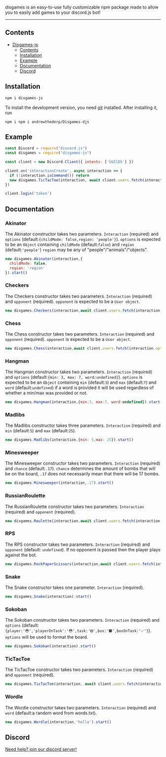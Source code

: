 disgames is an easy-to-use fully customizable npm package made to allow you to easily add games to your discord.js bot!

---

## Contents

- [Disgames-js](#disgames)
  - [Contents](#contents)
  - [Installation](#installation)
  - [Example](#example)
  - [Documentation](#documentation)
  - [Discord](#discord)

## Installation
```sh
npm i disgames-js
```

To install the development version, you need [git](https://git-scm.com/downloads) installed. After installing it, run

```shell
npm i npm i andrewthederp/Disgames-djs
```

## Example 
```js
const Discord = require("discord.js")
const disgames = require("disgames-js")

const client = new Discord.Client({ intents: ['GUIlDS'] })

client.on('interactionCreate', async interaction => {
  if (!interaction.isCommand()) return
  new disgames.TicTacToe(interaction, await client.users.fetch(interaction.options.get("opponent",true).value)).start()
})

client.login('token')
```

## Documentation
### Akinator
The Akinator constructor takes two parameters. `Interaction` (required) and `options` (default:`{childMode: false,region: 'people'}`). `options` is expected to be an `Object` containing `childMode` (default:`false`) and `region` (default:`'people'`) `region` may be any of "people"/"animals"/"objects".

```js
new disgames.Akinator(interaction,{
  childMode: false,
  region: 'region'
}).start()
```

### Checkers
The Checkers constructor takes two parameters. `Interaction` (required) and `opponent` (required). `opponent` is expected to be a `User object`.

```js
new disgames.Checkers(interaction,await client.users.fetch(interaction.options.get("opponent",true).value).start()
```

### Chess
The Chess constructor takes two parameters. `Interaction` (required) and `opponent` (required). `opponent` is expected to be a `User object`.

```js
new disgames.Chess(interaction,await client.users.fetch(interaction.options.get("opponent",true).value).start()
```

### Hangman
The Hangman constructor takes two parameters. `Interaction` (required) and `options` (default:`{min: 3, max: 7, word:undefined}`). `options` is expected to be an `Object` containing `min` (default:`3`) and `max` (default:`7`) and `word`  (default:`undefined`)
if a word is provided it will be used regardless of whether a min/max was provided or not.

```js
new disgames.Hangman(interaction,{min:3, max:7, word:undefined}).start()
```

### Madlibs
The Madlibs constructor takes three parameters. `Interaction` (required) and `min` (default:`5`) and `max` (default:`25`).

```js
new disgames.Madlibs(interaction,{min: 5,max: 25}).start()
```

### Minesweeper
The Minesweeper constructor takes two parameters. `Interaction` (required) and `chance` (default:`.17`). `chance` determines the amount of bombs that will be on the board, `.17` does not necessarily mean that there will be 17 bombs.

```js
new disgames.Minesweeper(interaction,.17).start()
```

### RussianRoulette
The RussianRoulette constructor takes two parameters. `Interaction` (required) and `opponent` (required).

```js
new disgames.Roulette(interaction,await client.users.fetch(interaction.options.get("opponent",true).value).start()
```

### RPS
The RPS constructor takes two parameters. `Interaction` (required) and `opponent` (default: `undefined`). If no opponent is passed then the player plays against the bot.

```js
new disgames.RockPaperScissors(interaction,await client.users.fetch(interaction.options.get("opponent",true).value).start()
```

### Snake
The Snake constructor takes one parameter. `Interaction` (required).

```js
new disgames.Snake(interaction).start()
```

### Sokoban
The Sokoban constructor takes two parameters. `Interaction` (required) and `options` (default: `{player:'😳','playerOnTask':'😳',task:'❎',box:'🟫',boxOnTask:'✅'}`). `options` will be used to format the board.

```js
new disgames.Sokoban(interaction).start()
```

### TicTacToe
The TicTacToe constructor takes two parameters. `Interaction` (required) and `opponent` (required).

```js
new disgames.TicTacToe(interaction, await client.users.fetch(interaction.options.get("opponent",true).value).start()
```

### Wordle
The Wordle constructor takes two parameters. `Interaction` (required) and `word` (default:a random word from words.txt).

```js
new disgames.Wordle(interaction,'hello').start()
```

## Discord
[Need help? join our discord server!](https://discord.gg/muujuynu3C)
